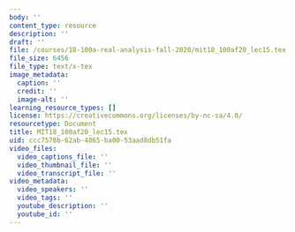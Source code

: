```yaml
---
body: ''
content_type: resource
description: ''
draft: ''
file: /courses/18-100a-real-analysis-fall-2020/mit18_100af20_lec15.tex
file_size: 6456
file_type: text/x-tex
image_metadata:
  caption: ''
  credit: ''
  image-alt: ''
learning_resource_types: []
license: https://creativecommons.org/licenses/by-nc-sa/4.0/
resourcetype: Document
title: MIT18_100af20_lec15.tex
uid: ccc7578b-62ab-4865-ba00-53aad8db51fa
video_files:
  video_captions_file: ''
  video_thumbnail_file: ''
  video_transcript_file: ''
video_metadata:
  video_speakers: ''
  video_tags: ''
  youtube_description: ''
  youtube_id: ''
---
```

